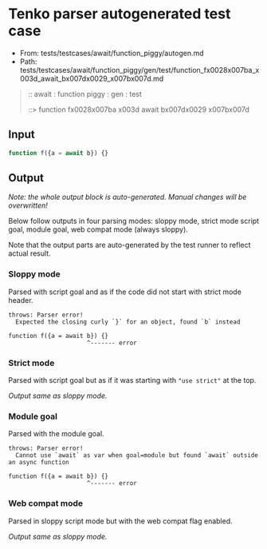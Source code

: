 # Tenko parser autogenerated test case

- From: tests/testcases/await/function_piggy/autogen.md
- Path: tests/testcases/await/function_piggy/gen/test/function_fx0028x007ba_x003d_await_bx007dx0029_x007bx007d.md

> :: await : function piggy : gen : test
>
> ::> function fx0028x007ba x003d await bx007dx0029 x007bx007d

## Input


`````js
function f({a = await b}) {}
`````

## Output

_Note: the whole output block is auto-generated. Manual changes will be overwritten!_

Below follow outputs in four parsing modes: sloppy mode, strict mode script goal, module goal, web compat mode (always sloppy).

Note that the output parts are auto-generated by the test runner to reflect actual result.

### Sloppy mode

Parsed with script goal and as if the code did not start with strict mode header.

`````
throws: Parser error!
  Expected the closing curly `}` for an object, found `b` instead

function f({a = await b}) {}
                      ^------- error
`````

### Strict mode

Parsed with script goal but as if it was starting with `"use strict"` at the top.

_Output same as sloppy mode._

### Module goal

Parsed with the module goal.

`````
throws: Parser error!
  Cannot use `await` as var when goal=module but found `await` outside an async function

function f({a = await b}) {}
                      ^------- error
`````


### Web compat mode

Parsed in sloppy script mode but with the web compat flag enabled.

_Output same as sloppy mode._
